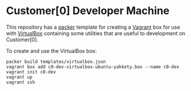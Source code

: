 # Customer[0] Developer Machine

This repository has a [packer](https://www.packer.io/downloads.html) template
for creating a [Vagrant](https://www.vagrantup.com/downloads.html) box for use
with [VirtualBox](https://www.virtualbox.org/wiki/Downloads) containing some
utilities that are useful to development on Customer[0].

To create and use the VirtualBox box:

```
packer build templates/virtualbox.json
vagrant box add c0-dev-virtualbox-ubuntu-yakkety.box --name c0-dev
vagrant init c0-dev
vagrant up
vagrant ssh
```
